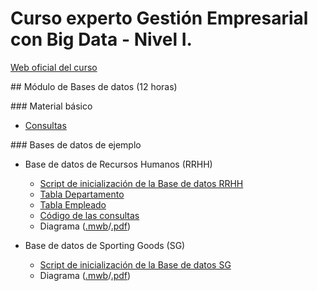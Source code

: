 # Curso experto Gestión Empresarial con Big Data - Nivel I. 

[Web oficial del curso](http://ual.es/cursos/bigdata1/)

## Módulo de Bases de datos (12 horas)

### Material básico

* [Consultas](sql.html)

### Bases de datos de ejemplo

* Base de datos de Recursos Humanos (RRHH)
    * [Script de inicialización de la Base de datos RRHH](scripts/RRHH/RRHH.sql)
    * [Tabla Departamento](tables/RRHH/Departamento.html)
    * [Tabla Empleado](tables/RRHH/Empleado.html)
    * [Código de las consultas](scripts/RRHH)
    * Diagrama ([.mwb](models/RRHH.mwb)/[.pdf](models/RRHH.pdf))

* Base de datos de Sporting Goods (SG)
    * [Script de inicialización de la Base de datos SG](scripts/SG/SG.sql)
    * Diagrama ([.mwb](models/SG.mwb)/[.pdf](models/SG.pdf))
